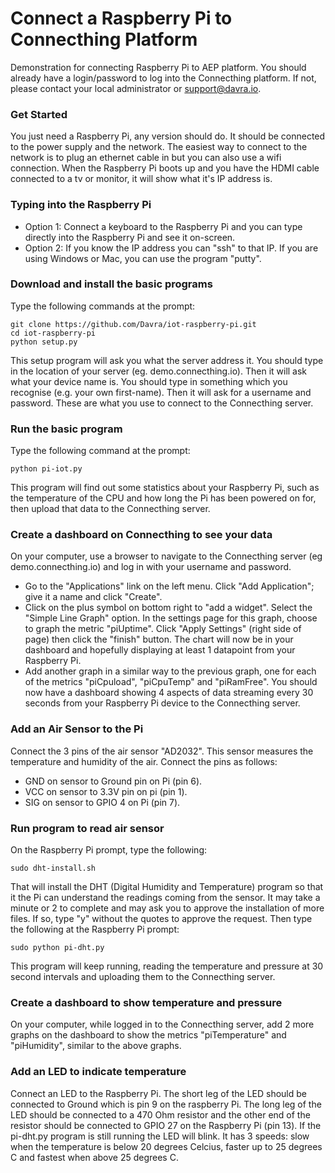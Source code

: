 # Connect a Raspberry Pi to Connecthing Platform
Demonstration for connecting Raspberry Pi to AEP platform. You should already have a login/password to log into the Connecthing platform. If not, please contact your local administrator or support@davra.io.

### Get Started
You just need a Raspberry Pi, any version should do. It should be connected to the power supply and the network. The easiest way to connect to the network is to plug an ethernet cable in but you can also use a wifi connection. When the Raspberry Pi boots up and you have the HDMI cable connected to a tv or monitor, it will show what it's IP address is. 

### Typing into the Raspberry Pi
- Option 1: Connect a keyboard to the Raspberry Pi and you can type directly into the Raspberry Pi and see it on-screen.
- Option 2: If you know the IP address you can "ssh" to that IP. If you are using Windows or Mac, you can use the program "putty". 

### Download and install the basic programs
Type the following commands at the prompt:
```
git clone https://github.com/Davra/iot-raspberry-pi.git
cd iot-raspberry-pi
python setup.py
```
This setup program will ask you what the server address it. You should type in the location of your server (eg. demo.connecthing.io). Then it will ask what your device name is. You should type in something which you recognise (e.g. your own first-name). Then it will ask for a username and password. These are what you use to connect to the Connecthing server.

### Run the basic program
Type the following command at the prompt:
```
python pi-iot.py
```
This program will find out some statistics about your Raspberry Pi, such as the temperature of the CPU and how long the Pi has been powered on for, then upload that data to the Connecthing server.

### Create a dashboard on Connecthing to see your data
On your computer, use a browser to navigate to the Connecthing server (eg demo.connecthing.io) and log in with your username and password. 
- Go to the "Applications" link on the left menu. Click "Add Application"; give it a name and click "Create".
- Click on the plus symbol on bottom right to "add a widget". Select the "Simple Line Graph" option. In the settings page for this graph, choose to graph the metric "piUptime". Click "Apply Settings" (right side of page) then click the "finish" button. The chart will now be in your dashboard and hopefully displaying at least 1 datapoint from your Raspberry Pi.
- Add another graph in a similar way to the previous graph, one for each of the metrics "piCpuload", "piCpuTemp" and "piRamFree".
You should now have a dashboard showing 4 aspects of data streaming every 30 seconds from your Raspberry Pi device to the Connecthing server.

### Add an Air Sensor to the Pi
Connect the 3 pins of the air sensor "AD2032". This sensor measures the temperature and humidity of the air. Connect the pins as follows:
- GND on sensor to Ground pin on Pi (pin 6).
- VCC on sensor to 3.3V pin on pi (pin 1).
- SIG on sensor to GPIO 4 on Pi (pin 7).

### Run program to read air sensor
On the Raspberry Pi prompt, type the following:
```
sudo dht-install.sh
```
That will install the DHT (Digital Humidity and Temperature) program so that it the Pi can understand the readings coming from the sensor. It may take a minute or 2 to complete and may ask you to approve the installation of more files. If so, type "y" without the quotes to approve the request. Then type the following at the Raspberry Pi prompt:
```
sudo python pi-dht.py
```
This program will keep running, reading the temperature and pressure at 30 second intervals and uploading them to the Connecthing server.

### Create a dashboard to show temperature and pressure
On your computer, while logged in to the Connecthing server, add 2 more graphs on the dashboard to show the metrics "piTemperature" and "piHumidity", similar to the above graphs.

### Add an LED to indicate temperature
Connect an LED to the Raspberry Pi. The short leg of the LED should be connected to Ground which is pin 9 on the raspberry Pi. The long leg of the LED should be connected to a 470 Ohm resistor and the other end of the resistor should be connected to GPIO 27 on the Raspberry Pi (pin 13).
If the pi-dht.py program is still running the LED will blink. It has 3 speeds: slow when the temperature is below 20 degrees Celcius, faster up to 25 degrees C and fastest when above 25 degrees C.


